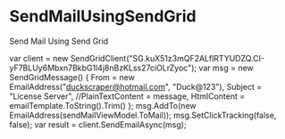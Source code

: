 # SendMailUsingSendGrid
Send Mail Using Send Grid

 var client = new SendGridClient("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");
                var msg = new SendGridMessage()
                {
                    From = new EmailAddress("duckscraper@hotmail.com", "Duck@123"),
                    Subject = "License Server",
                    //PlainTextContent = message,
                    HtmlContent = emailTemplate.ToString().Trim()
                };
                msg.AddTo(new EmailAddress(sendMailViewModel.ToMail));
                msg.SetClickTracking(false, false);
                var result = client.SendEmailAsync(msg);
